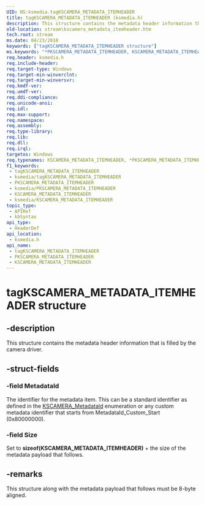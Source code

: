 ```yaml
---
UID: NS:ksmedia.tagKSCAMERA_METADATA_ITEMHEADER
title: tagKSCAMERA_METADATA_ITEMHEADER (ksmedia.h)
description: This structure contains the metadata header information that is filled by the camera driver.
old-location: stream\kscamera_metadata_itemheader.htm
tech.root: stream
ms.date: 04/23/2018
keywords: ["tagKSCAMERA_METADATA_ITEMHEADER structure"]
ms.keywords: "*PKSCAMERA_METADATA_ITEMHEADER, KSCAMERA_METADATA_ITEMHEADER, KSCAMERA_METADATA_ITEMHEADER structure [Streaming Media Devices], PKSCAMERA_METADATA_ITEMHEADER, PKSCAMERA_METADATA_ITEMHEADER structure pointer [Streaming Media Devices], ksmedia/KSCAMERA_METADATA_ITEMHEADER, ksmedia/PKSCAMERA_METADATA_ITEMHEADER, stream.kscamera_metadata_itemheader, tagKSCAMERA_METADATA_ITEMHEADER"
req.header: ksmedia.h
req.include-header: 
req.target-type: Windows
req.target-min-winverclnt: 
req.target-min-winversvr: 
req.kmdf-ver: 
req.umdf-ver: 
req.ddi-compliance: 
req.unicode-ansi: 
req.idl: 
req.max-support: 
req.namespace: 
req.assembly: 
req.type-library: 
req.lib: 
req.dll: 
req.irql: 
targetos: Windows
req.typenames: KSCAMERA_METADATA_ITEMHEADER, *PKSCAMERA_METADATA_ITEMHEADER
f1_keywords:
 - tagKSCAMERA_METADATA_ITEMHEADER
 - ksmedia/tagKSCAMERA_METADATA_ITEMHEADER
 - PKSCAMERA_METADATA_ITEMHEADER
 - ksmedia/PKSCAMERA_METADATA_ITEMHEADER
 - KSCAMERA_METADATA_ITEMHEADER
 - ksmedia/KSCAMERA_METADATA_ITEMHEADER
topic_type:
 - APIRef
 - kbSyntax
api_type:
 - HeaderDef
api_location:
 - ksmedia.h
api_name:
 - tagKSCAMERA_METADATA_ITEMHEADER
 - PKSCAMERA_METADATA_ITEMHEADER
 - KSCAMERA_METADATA_ITEMHEADER
---
```


# tagKSCAMERA_METADATA_ITEMHEADER structure


## -description

This structure contains the metadata header information that is filled by the camera driver.

## -struct-fields

### -field MetadataId

The identifier for the metadata item. This can be a standard identifier as defined in the <a href="/windows-hardware/drivers/ddi/ksmedia/ne-ksmedia-kscamera_metadataid">KSCAMERA_MetadataId</a> enumeration or any custom metadata identifier that starts from MetadataId_Custom_Start (0x80000000).

### -field Size

Set to <b>sizeof(KSCAMERA_METADATA_ITEMHEADER)</b> + the size of the metadata payload that follows.

## -remarks

This structure along with the metadata payload that follows must be 8-byte aligned.

